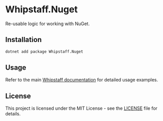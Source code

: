 # Whipstaff.Nuget

Re-usable logic for working with NuGet.

## Installation

```bash
dotnet add package Whipstaff.Nuget
```

## Usage

Refer to the main [Whipstaff documentation](https://github.com/dpvreony/whipstaff) for detailed usage examples.

## License

This project is licensed under the MIT License - see the [LICENSE](https://github.com/dpvreony/whipstaff/blob/main/LICENSE) file for details.
